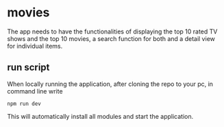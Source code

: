# movies

The app needs to have the functionalities of displaying the top 10 rated TV shows and the top 10 movies,
a search function for both and a detail view for individual items.

## run script

When locally running the application, after cloning the repo to your pc, in command line write

```
npm run dev
```

This will automatically install all modules and start the application.
